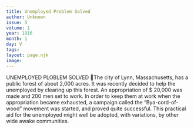 ```yaml
---
title: Unemployed Problem Solved
author: Unknown
issue: 5
volume: 1
year: 1916
month: 1
day: V
tags:
layout: page.njk
image:
---
```

UNEMPLOYED PLOBLEM SOLVED The city of Lynn, Massachusetts, has a public forest of about 2,000 acres. It was recently decided to help the unemployed by clearing up this forest. An appropriation of $ 20,000 was made and 200 men set to work. In order to keep them at work when the appropriation became exhausted, a campaign called the “Bya-cord-of-wood” movement was started, and proved quite successful. This practical aid for the unemployed might well be adopted, with variations, by other wide awake communities.
